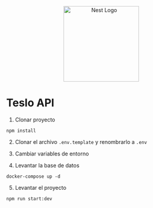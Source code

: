 <p align="center">
  <a href="http://nestjs.com/" target="blank"><img src="https://nestjs.com/img/logo-small.svg" width="200" alt="Nest Logo" /></a>
</p>

# Teslo API

1. Clonar proyecto
```
npm install
```

2. Clonar el archivo ```.env.template``` y renombrarlo a ```.env```

3. Cambiar variables de entorno

4. Levantar la base de datos
```
docker-compose up -d
```

5. Levantar el proyecto
```
npm run start:dev
```

